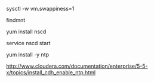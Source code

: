 sysctl -w vm.swappiness=1

findmnt

yum install nscd

service nscd start

yum install -y ntp

http://www.cloudera.com/documentation/enterprise/5-5-x/topics/install_cdh_enable_ntp.html
